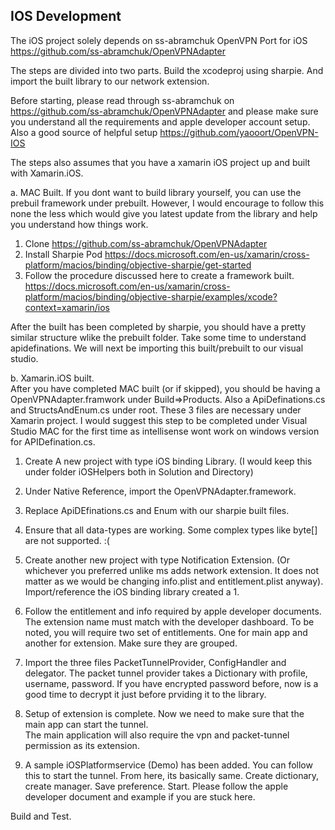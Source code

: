 ## IOS Development
The iOS project solely depends on ss-abramchuk OpenVPN Port for iOS https://github.com/ss-abramchuk/OpenVPNAdapter

The steps are divided into two parts. Build the xcodeproj using sharpie. And import the built library to our network extension.

Before starting, please read through ss-abramchuk on https://github.com/ss-abramchuk/OpenVPNAdapter and please make sure you understand all the requirements and apple developer account setup. 
Also a good source of helpful setup https://github.com/yaooort/OpenVPN-IOS

The steps also assumes that you have a xamarin iOS project up and built with Xamarin.iOS.


a. MAC Built. 
If you dont want to build library yourself, you can use the prebuil framework under prebuilt. However, I would encourage to follow this none the less which would give you latest update from the library and help you understand how things work.

1. Clone https://github.com/ss-abramchuk/OpenVPNAdapter  
2. Install Sharpie Pod https://docs.microsoft.com/en-us/xamarin/cross-platform/macios/binding/objective-sharpie/get-started  
3. Follow the procedure discussed here to create a framework built.  
    https://docs.microsoft.com/en-us/xamarin/cross-platform/macios/binding/objective-sharpie/examples/xcode?context=xamarin/ios
        
After the built has been completed by sharpie, you should have a pretty similar structure wlike the prebuilt folder. Take some time to understand apidefinations. We will next be importing this built/prebuilt to our visual studio. 


b. Xamarin.iOS built.  
After you have completed MAC built (or if skipped), you should be having a OpenVPNAdapter.framwork under Build=>Products. 
Also a ApiDefinations.cs and StructsAndEnum.cs under root. These 3 files are necessary under Xamarin project. I would suggest this step to be completed under Visual Studio MAC for the first time as intellisense wont work on windows version for APIDefination.cs.

1. Create A new project with type iOS binding Library. (I would keep this under folder iOSHelpers both in Solution and Directory)  
2. Under Native Reference, import the OpenVPNAdapter.framework.  
3. Replace ApiDEfinations.cs and Enum with our sharpie built files.   
4. Ensure that all data-types are working. Some complex types like byte[] are not supported. :(  

5. Create another new project with type Notification Extension. (Or whichever you preferred unlike ms adds network extension. It does not matter as we would be changing info.plist and entitlement.plist anyway). 
    Import/reference the iOS binding library created a 1.  
6. Follow the entitlement and info required by apple developer documents. The extension name must match with the developer dashboard. To be noted, you will require two set of entitlements. One for main app and another for extension. Make sure they are grouped.  
7. Import the three files PacketTunnelProvider, ConfigHandler and delegator. The packet tunnel provider takes a Dictionary with profile, username, password. If you have encrypted password before, now is a good time to decrypt it just before prviding it to the library.  

8. Setup of extension is complete. Now we need to make sure that the main app can start the tunnel.  
    The main application will also require the vpn and packet-tunnel permission as its extension.  
9. A sample iOSPlatformservice (Demo) has been added. You can follow this to start the tunnel. From here, its basically same. Create dictionary, create manager. Save preference. Start. Please follow the apple developer document and example if you are stuck here.  

Build and Test.

